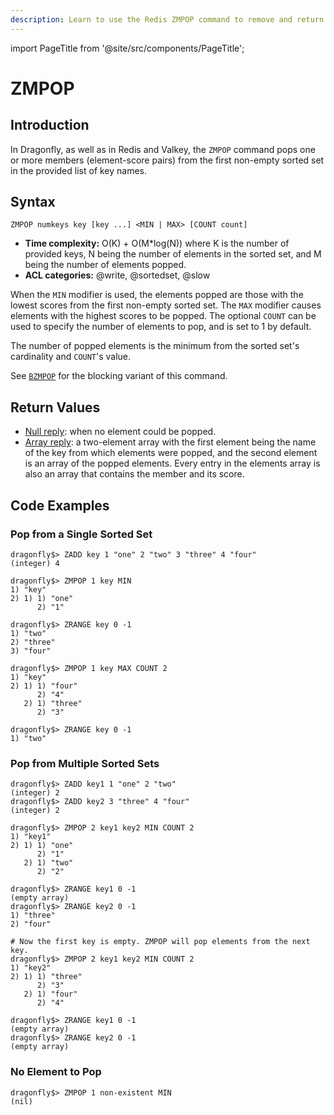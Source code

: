 ```yaml
---
description: Learn to use the Redis ZMPOP command to remove and return the smallest score member from sorted sets.
---
```


import PageTitle from '@site/src/components/PageTitle';

# ZMPOP

<PageTitle title="Redis ZMPOP Explained" />

## Introduction

In Dragonfly, as well as in Redis and Valkey, the `ZMPOP` command pops one or more members (element-score pairs) from the first non-empty sorted set in the provided list of key names.

## Syntax

```shell
ZMPOP numkeys key [key ...] <MIN | MAX> [COUNT count]
```

- **Time complexity:** O(K) + O(M*log(N)) where K is the number of provided keys, N being the number of elements in the sorted set, and M being the number of elements popped.
- **ACL categories:** @write, @sortedset, @slow

When the `MIN` modifier is used, the elements popped are those with the lowest scores from the first non-empty sorted set. The `MAX` modifier causes elements with the highest scores to be popped. 
The optional `COUNT` can be used to specify the number of elements to pop, and is set to 1 by default.

The number of popped elements is the minimum from the sorted set's cardinality and `COUNT`'s value.

See [`BZMPOP`](./bzmpop) for the blocking variant of this command.

## Return Values

- [Null reply](https://redis.io/docs/latest/develop/reference/protocol-spec/#nulls): when no element could be popped.
- [Array reply](https://redis.io/docs/latest/develop/reference/protocol-spec/#arrays): a two-element array with the first element
  being the name of the key from which elements were popped, and the second element is an array of the popped elements.
  Every entry in the elements array is also an array that contains the member and its score.

## Code Examples

### Pop from a Single Sorted Set

```shell
dragonfly$> ZADD key 1 "one" 2 "two" 3 "three" 4 "four"
(integer) 4

dragonfly$> ZMPOP 1 key MIN
1) "key"
2) 1) 1) "one"
      2) "1"

dragonfly$> ZRANGE key 0 -1
1) "two"
2) "three"
3) "four"

dragonfly$> ZMPOP 1 key MAX COUNT 2
1) "key"
2) 1) 1) "four"
      2) "4"
   2) 1) "three"
      2) "3"

dragonfly$> ZRANGE key 0 -1
1) "two"
```

### Pop from Multiple Sorted Sets

```shell
dragonfly$> ZADD key1 1 "one" 2 "two"
(integer) 2
dragonfly$> ZADD key2 3 "three" 4 "four"
(integer) 2

dragonfly$> ZMPOP 2 key1 key2 MIN COUNT 2
1) "key1"
2) 1) 1) "one"
      2) "1"
   2) 1) "two"
      2) "2"

dragonfly$> ZRANGE key1 0 -1
(empty array)
dragonfly$> ZRANGE key2 0 -1
1) "three"
2) "four"

# Now the first key is empty. ZMPOP will pop elements from the next key.
dragonfly$> ZMPOP 2 key1 key2 MIN COUNT 2
1) "key2"
2) 1) 1) "three"
      2) "3"
   2) 1) "four"
      2) "4"

dragonfly$> ZRANGE key1 0 -1
(empty array)
dragonfly$> ZRANGE key2 0 -1
(empty array)
```

### No Element to Pop

```shell
dragonfly$> ZMPOP 1 non-existent MIN
(nil)
```
